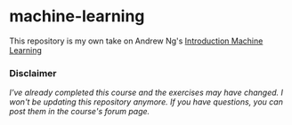 # machine-learning
This repository is my own take on Andrew Ng's [Introduction Machine Learning](https://www.coursera.org/learn/machine-learning/home/welcome)  

### Disclaimer
_I've already completed this course and the exercises may have changed. I won't be updating this repository anymore. If you have questions, you can post them in the course's forum page._
